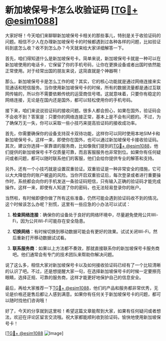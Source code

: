 # 新加坡保号卡怎么收验证码 [[TG💪+ @esim1088](https://t.me/s/esim1088)]

大家好呀！今天咱们来聊聊新加坡保号卡相关的那些事儿，特别是关于收验证码的问题。相信不少人在办理新加坡保号卡的时候都遇到过各种各样的问题，比如验证码到底怎么收？收不到怎么办？今天就来给大家详细解答一下。

首先，咱们得知道什么是新加坡保号卡。简单来说，新加坡保号卡就是一种可以在新加坡使用的电话卡，它保留了你的手机号码，让你在更换设备或者出国时依然能正常使用。对于经常出国的朋友来说，这简直就是个神器啊！

那么，新加坡保号卡是怎么工作的呢？其实，它的核心功能就是通过网络连接来实现通话和短信服务。当你使用新加坡保号卡的时候，所有的数据流量都是通过互联网传输的，所以你不需要依赖传统的运营商信号塔。这就意味着，只要你有稳定的网络连接，无论是在国内还是国外，都可以轻松使用你的手机号码。

接下来，咱们来说说验证码的接收问题。很多人都会担心，如果在国外，验证码会不会收不到？答案是：只要你的网络连接正常，基本上是不会有问题的。不过，为了确保万无一失，你可以采取一些小技巧来提高验证码的接收成功率。

首先，你需要确保你的设备支持双卡双待功能，这样你可以同时使用本地SIM卡和新加坡保号卡。这样一来，即使你在国外，也可以通过新加坡保号卡接收验证码。其次，建议你选择一家靠谱的服务商，比如像我们提到的[TG💪+ @esim1088](https://t.me/s/esim1088)，他们提供的新加坡保号卡不仅质量可靠，而且客服服务也非常到位。如果你有任何疑问或者问题，都可以随时联系他们的客服，他们会给你提供专业的解答和支持。

另外，还有一个小技巧就是设置双重验证。双重验证是一种非常安全的措施，它可以大大降低你的账户被盗的风险。当你开启双重验证后，每次登录或者进行重要操作时，系统都会向你的手机发送一条验证码短信，只有输入正确的验证码才能完成操作。这样一来，即使有人知道了你的密码，也无法轻易登录你的账户。

当然啦，有时候即便你做了所有这些准备，仍然可能会遇到验证码收不到的情况。这个时候该怎么办呢？别慌，这里有一些应急的小办法可以试试：

1. **检查网络连接**：确保你的设备处于良好的网络环境中，尽量避免使用公共Wi-Fi，因为公共Wi-Fi可能存在安全隐患。
   
2. **切换网络**：有时候切换到移动数据可能会有更好的效果。试试关闭Wi-Fi，然后重新打开移动数据试试看。

3. **联系服务商**：如果以上方法都不奏效，那就直接联系你的新加坡保号卡服务商吧。他们通常会有专门的技术团队来帮助你解决问题。

说了这么多，相信大家对新加坡保号卡以及如何接收验证码已经有了一个比较清晰的认识了吧。不过，还是想提醒大家一句，在选择新加坡保号卡的时候一定要擦亮眼睛，选择正规、可靠的服务商，这样才能更好地保护自己的信息安全。

最后，再给大家推荐一下[TG💪+ @esim1088](https://t.me/s/esim1088)，他们的产品和服务都非常优秀，无论是价格还是售后都让人感到满意。如果你有任何关于新加坡保号卡的问题，都可以随时找他们咨询哦！

好了，今天的分享就到这里啦！希望这篇文章能帮到大家，如果有任何疑问或者想法，欢迎在评论区留言交流哦。祝大家都能顺利收到验证码，愉快地使用新加坡保号卡！

[[TG💪+ @esim1088](https://t.me/s/esim1088) ![Image](https://i.postimg.cc/4NQfJmqS/Snipaste-2025-05-13-00-14-12.png)]